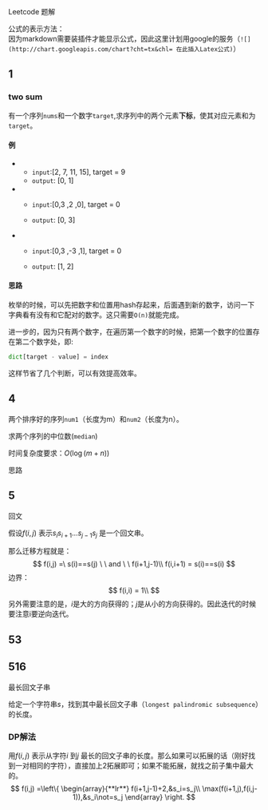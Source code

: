 Leetcode 题解   

公式的表示方法：   
因为markdown需要装插件才能显示公式，因此这里计划用google的服务（`![](http://chart.googleapis.com/chart?cht=tx&chl= 在此插入Latex公式)`）

## 1

### two sum

有一个序列`nums`和一个数字`target`,求序列中的两个元素**下标**，使其对应元素和为`target`。

#### 例

* * `input`:[2, 7, 11, 15], target = 9
  * `output`: [0, 1]

* * `input`:[0,3 ,2 ,0], target = 0

  * `output`: [0, 3]

* * `input`:[0,3 ,-3 ,1], target = 0

  * `output`: [1, 2]    

#### 思路

枚举的时候，可以先把数字和位置用hash存起来，后面遇到新的数字，访问一下字典看有没有和它配对的数字。这只需要`O(n)`就能完成。

进一步的，因为只有两个数字，在遍历第一个数字的时候，把第一个数字的位置存在第二个数字处，即:

```python
dict[target - value] = index
```

这样节省了几个判断，可以有效提高效率。



## 4

两个排序好的序列`num1`（长度为m）和`num2`（长度为n）。

求两个序列的中位数(`median`)

时间复杂度要求：$O(\log{(m+n)})$

思路




## 5

回文

假设$f(i,j)$  表示$s_is_{i+1}...s_{j-1}s_{j}$ 是一个回文串。

那么迁移方程就是：
$$
f(i,j) =\ s(i)==s(j) \ \ and \ \ f(i+1,j-1)\\
f(i,i+1) = s(i)==s(i) 
$$
边界：
$$
f(i,i) = 1\\
$$
另外需要注意的是，$i$是大的方向获得的；$j$是从小的方向获得的。因此迭代的时候要注意i要逆向迭代。
## 53
## 516

最长回文子串

给定一个字符串$s$，找到其中最长回文子串（`longest palindromic subsequence`）的长度。

### DP解法

用$f(i,j)$ 表示从字符$i$ 到$j$ 最长的回文子串的长度。那么如果可以拓展的话（刚好找到一对相同的字符），直接加上2拓展即可；如果不能拓展，就找之前子集中最大的。
$$
f(i,j) =\left\{  
 \begin{array}{**lr**}
f(i+1,j-1)+2,&s_i=s_j\\
\max(f(i+1,j),f(i,j-1)),&s_i\not=s_j
\end{array}
\right.
$$
